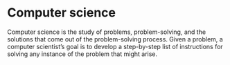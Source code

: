 # Computer science

Computer science is the study of problems, problem-solving, and the solutions that come out of the problem-solving process. Given a problem, a computer scientist’s goal is to develop a step-by-step list of instructions for solving any instance of the problem that might arise.
